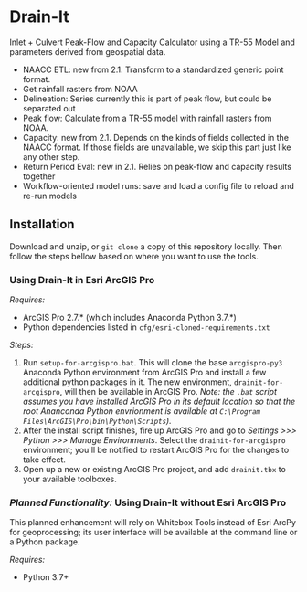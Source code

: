# Drain-It

Inlet + Culvert Peak-Flow and Capacity Calculator using a TR-55 Model and
parameters derived from geospatial data.

* NAACC ETL: new from 2.1. Transform to a standardized generic point format.
* Get rainfall rasters from NOAA
* Delineation: Series currently this is part of peak flow, but could be separated out
* Peak flow: Calculate from a TR-55 model with rainfall rasters from NOAA.
* Capacity: new from 2.1. Depends on the kinds of fields collected in the NAACC format. If those fields are unavailable, we skip this part just like any other step.
* Return Period Eval: new in 2.1. Relies on peak-flow and capacity results together
* Workflow-oriented model runs: save and load a config file to reload and re-run models

## Installation

Download and unzip, or `git clone` a copy of this repository locally. Then follow the steps bellow based on where you want to use the tools.

### Using Drain-It in **Esri ArcGIS Pro**

*Requires:*

* ArcGIS Pro 2.7.\* (which includes Anaconda Python 3.7.\*)
* Python dependencies listed in `cfg/esri-cloned-requirements.txt`

*Steps:*

1. Run `setup-for-arcgispro.bat`. This will clone the base `arcgispro-py3` Anaconda Python environment from ArcGIS Pro and install a few additional python packages in it. The new environment, `drainit-for-arcgispro`, will then be available in ArcGIS Pro. *Note: the `.bat` script assumes you have installed ArcGIS Pro in its default location so that the root Ananconda Python envrionment is available at `C:\Program Files\ArcGIS\Pro\bin\Python\Scripts`).*
2. After the install script finishes, fire up ArcGIS Pro and go to *Settings >>> Python >>> Manage Environments*. Select the `drainit-for-arcgispro` environment; you'll be notified to restart ArcGIS Pro for the changes to take effect.
3. Open up a new or existing ArcGIS Pro project, and add `drainit.tbx` to your available toolboxes.

### *Planned Functionality:* Using Drain-It without **Esri ArcGIS Pro**

This planned enhancement will rely on Whitebox Tools instead of Esri ArcPy for geoprocessing; its user interface will be available at the command line or a Python package.

*Requires:*

* Python 3.7+
